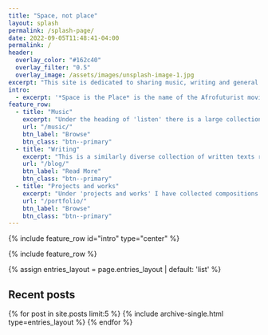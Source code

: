 ```yaml
---
title: "Space, not place"
layout: splash
permalink: /splash-page/
date: 2022-09-05T11:48:41-04:00
permalink: /
header:
  overlay_color: "#162c40"
  overlay_filter: "0.5"
  overlay_image: /assets/images/unsplash-image-1.jpg
excerpt: "This site is dedicated to sharing music, writing and general information about what I do as a musician, composer and researcher. The site is an infinite work-in-progress and perhaps more of an archive than a promotion for myself."
intro: 
  - excerpt: '*Space is the Place* is the name of the Afrofuturist movie featuring Sun Ra from 1972. Sun Ra is a strong influence on me. But now, the challenge, and the new futurism, is to start to disregard place as a confined area and to fully acknowledge that space is som much more than place.'
feature_row:
  - title: "Music"
    excerpt: "Under the heading of 'listen' there is a large collection of various recordings, tracks from CDs, concert videos and the like. The material is quite unorganized and the main rationale behind publishing is that I publish things that are current. However, I don't take stuff out that is not current."
    url: "/music/"
    btn_label: "Browse"
    btn_class: "btn--primary"
  - title: "Writing"
    excerpt: "This is a similarly diverse collection of written texts ranging from technical notes, blog posts on to full articles. Most of these are in English but there are Swedish posts as well. Follow 'about' and on to publications for published articles. Though the list is complete all are not downloadable yet."
    url: "/blog/"
    btn_label: "Read More"
    btn_class: "btn--primary"
  - title: "Projects and works"
    excerpt: "Under 'projects and works' I have collected compositions as well as current projects (such as groups and other collabortions). Depending on the type of page the material differs a bit. These are in many occassions connected to the the recordings, so this is an entry point to listen to some of my music as well."
    url: "/portfolio/"
    btn_label: "Browse"
    btn_class: "btn--primary"
---
```


{% include feature_row id="intro" type="center" %}

{% include feature_row %}

{% assign entries_layout = page.entries_layout | default: 'list' %}
<h2 class="archive__item-title">Recent posts</h2>
{% for post in site.posts limit:5 %}
  {% include archive-single.html type=entries_layout %}
{% endfor %}

